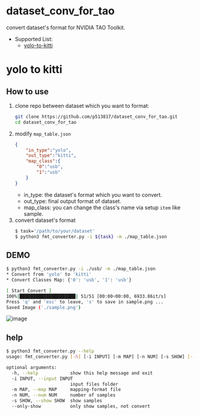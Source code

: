 # dataset_conv_for_tao
convert dataset's format for NVIDIA TAO Toolkit.

* Supported List:
    * [yolo-to-kitti](#yolo-to-kitti)

# yolo to kitti

## How to use

1. clone repo between dataset which you want to format:
    ```bash
    git clone https://github.com/p513817/dataset_conv_for_tao.git
    cd dataset_conv_for_tao
    ```
2. modify `map_table.json`
    ```json
    {
        "in_type":"yolo",
        "out_type":"kitti",
        "map_class":{
            "0":"usb",
            "1":"usb"
        }
    }
    ```
    * in_type: the dataset's format which you want to convert.
    * out_type: final output format of dataset.
    * map_class: you can change the class's name via setup `item` like sample.
3. convert dataset's format
    ```bash
    $ task='/path/to/your/dataset'
    $ python3 fmt_converter.py -i ${task} -m ./map_table.json 
    ```

## DEMO
```bash
$ python3 fmt_converter.py -i ./usb/ -m ./map_table.json 
* Convert from 'yolo' to 'kitti'
* Convert Classes Map: {'0': 'usb', '1': 'usb'}

[ Start Convert ]
100%|█████████████████████| 51/51 [00:00<00:00, 6933.86it/s]
Press 'q' and 'esc' to leave, 's' to save in sample.png ... 
Saved Image ('./sample.png') 
```

![image](./figures/sample.png)

## help
```bash
$ python3 fmt_converter.py --help
usage: fmt_converter.py [-h] [-i INPUT] [-m MAP] [-n NUM] [-s SHOW] [--only-show]

optional arguments:
  -h, --help            show this help message and exit
  -i INPUT, --input INPUT
                        input files folder
  -m MAP, --map MAP     mapping-format file
  -n NUM, --num NUM     number of samples
  -s SHOW, --show SHOW  show samples
  --only-show           only show samples, not convert
```
